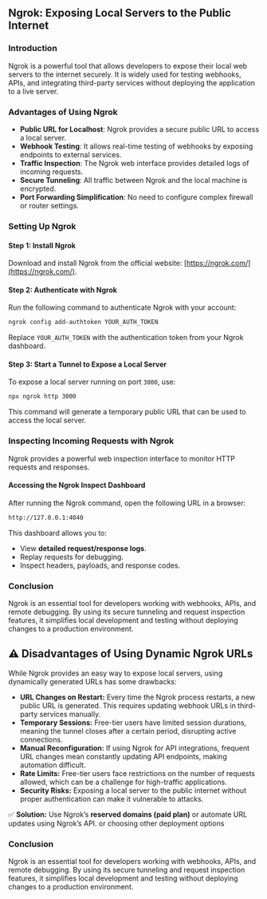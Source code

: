 ## Ngrok: Exposing Local Servers to the Public Internet

### Introduction
Ngrok is a powerful tool that allows developers to expose their local web servers to the internet securely. It is widely used for testing webhooks, APIs, and integrating third-party services without deploying the application to a live server.

### Advantages of Using Ngrok
- **Public URL for Localhost**: Ngrok provides a secure public URL to access a local server.
- **Webhook Testing**: It allows real-time testing of webhooks by exposing endpoints to external services.
- **Traffic Inspection**: The Ngrok web interface provides detailed logs of incoming requests.
- **Secure Tunneling**: All traffic between Ngrok and the local machine is encrypted.
- **Port Forwarding Simplification**: No need to configure complex firewall or router settings.

### Setting Up Ngrok
#### Step 1: Install Ngrok
Download and install Ngrok from the official website: [https://ngrok.com/](https://ngrok.com/).

#### Step 2: Authenticate with Ngrok
Run the following command to authenticate Ngrok with your account:
```sh
ngrok config add-authtoken YOUR_AUTH_TOKEN
```
Replace `YOUR_AUTH_TOKEN` with the authentication token from your Ngrok dashboard.

#### Step 3: Start a Tunnel to Expose a Local Server
To expose a local server running on port `3000`, use:
```sh
npx ngrok http 3000
```
This command will generate a temporary public URL that can be used to access the local server.

### Inspecting Incoming Requests with Ngrok
Ngrok provides a powerful web inspection interface to monitor HTTP requests and responses.

#### Accessing the Ngrok Inspect Dashboard
After running the Ngrok command, open the following URL in a browser:
```sh
http://127.0.0.1:4040
```
This dashboard allows you to:
- View **detailed request/response logs**.
- Replay requests for debugging.
- Inspect headers, payloads, and response codes.

### Conclusion
Ngrok is an essential tool for developers working with webhooks, APIs, and remote debugging. By using its secure tunneling and request inspection features, it simplifies local development and testing without deploying changes to a production environment.

## ⚠️ Disadvantages of Using Dynamic Ngrok URLs  

While Ngrok provides an easy way to expose local servers, using dynamically generated URLs has some drawbacks:  

- **URL Changes on Restart:** Every time the Ngrok process restarts, a new public URL is generated. This requires updating webhook URLs in third-party services manually.  
- **Temporary Sessions:** Free-tier users have limited session durations, meaning the tunnel closes after a certain period, disrupting active connections.  
- **Manual Reconfiguration:** If using Ngrok for API integrations, frequent URL changes mean constantly updating API endpoints, making automation difficult.  
- **Rate Limits:** Free-tier users face restrictions on the number of requests allowed, which can be a challenge for high-traffic applications.  
- **Security Risks:** Exposing a local server to the public internet without proper authentication can make it vulnerable to attacks.  

✅ **Solution:** Use Ngrok’s **reserved domains (paid plan)** or automate URL updates using Ngrok’s API.   or choosing other deployment options


### Conclusion
Ngrok is an essential tool for developers working with webhooks, APIs, and remote debugging. By using its secure tunneling and request inspection features, it simplifies local development and testing without deploying changes to a production environment.